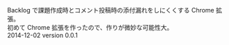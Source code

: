 Backlog で課題作成時とコメント投稿時の添付漏れをしにくくする Chrome 拡張。  
初めて Chrome 拡張を作ったので、作りが微妙な可能性大。    
2014-12-02 version 0.0.1